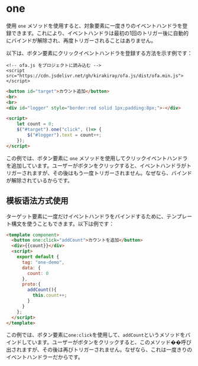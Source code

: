 # one

使用 `one` メソッドを使用すると、対象要素に一度きりのイベントハンドラを登録できます。これにより、イベントハンドラは最初の1回のトリガー後に自動的にバインドが解除され、再度トリガーされることはありません。

以下は、ボタン要素にクリックイベントハンドラを登録する方法を示す例です：

<html-viewer>

```
<!-- ofa.js をプロジェクトに読み込む -->
<script src="https://cdn.jsdelivr.net/gh/kirakiray/ofa.js/dist/ofa.min.js"></script>
```

```html
<button id="target">カウント追加</button>
<br>
<br>
<div id="logger" style="border:red solid 1px;padding:8px;">-</div>

<script>
    let count = 0;
    $("#target").one("click", ()=> {
        $("#logger").text = count++;
    });
</script>
```

</html-viewer>

この例では、ボタン要素に `one` メソッドを使用してクリックイベントハンドラを追加しています。ユーザーがボタンをクリックすると、イベントハンドラがトリガーされますが、その後はもう一度トリガーされません。なぜなら、バインドが解除されているからです。

## 模板语法方式使用

ターゲット要素に一度だけイベントハンドラをバインドするために、テンプレート構文を使うこともできます。以下は例です：

<comp-viewer comp-name="one-demo">

```html
<template component>
  <button one:click="addCount">カウントを追加</button>
  <div>{{count}}</div>
  <script>
    export default {
      tag: "one-demo",
      data: {
        count: 0
      },
      proto:{
        addCount(){
          this.count++;
        }
      }
    };
  </script>
</template>
```

</comp-viewer>

この例では、ボタン要素に`one:click`を使用して、`addCount`というメソッドをバインドしています。ユーザーがボタンをクリックすると、このメソッド��呼び出されますが、その後は再びトリガーされません。なぜなら、これは一度きりのイベントハンドラーだからです。